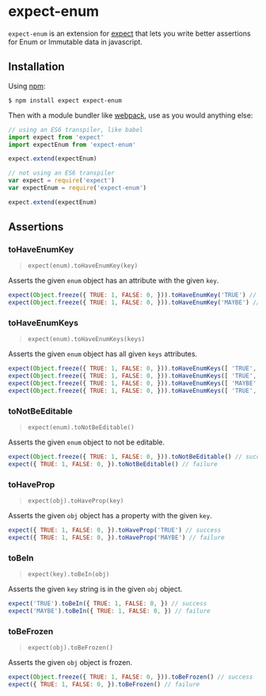 # expect-enum

`expect-enum` is an extension for [expect](https://github.com/mjackson/expect) that lets you write better assertions for Enum or Immutable data in javascript.

## Installation

Using [npm](https://www.npmjs.org/):

    $ npm install expect expect-enum

Then with a module bundler like [webpack](https://webpack.github.io/), use as you would anything else:

```js
// using an ES6 transpiler, like babel
import expect from 'expect'
import expectEnum from 'expect-enum'

expect.extend(expectEnum)

// not using an ES6 transpiler
var expect = require('expect')
var expectEnum = require('expect-enum')

expect.extend(expectEnum)
```

## Assertions

### toHaveEnumKey

> `expect(enum).toHaveEnumKey(key)`

Asserts the given `enum` object has an attribute with the given `key`.

```js
expect(Object.freeze({ TRUE: 1, FALSE: 0, })).toHaveEnumKey('TRUE') // success
expect(Object.freeze({ TRUE: 1, FALSE: 0, })).toHaveEnumKey('MAYBE') // failure
```

### toHaveEnumKeys

> `expect(enum).toHaveEnumKeys(keys)`

Asserts the given `enum` object has all given `keys` attributes.

```js
expect(Object.freeze({ TRUE: 1, FALSE: 0, })).toHaveEnumKeys([ 'TRUE', ]) // success
expect(Object.freeze({ TRUE: 1, FALSE: 0, })).toHaveEnumKeys([ 'TRUE', 'FALSE', ]) // success
expect(Object.freeze({ TRUE: 1, FALSE: 0, })).toHaveEnumKeys([ 'MAYBE', ]) // failure
expect(Object.freeze({ TRUE: 1, FALSE: 0, })).toHaveEnumKeys([ 'TRUE', 'FALSE', 'MAYBE', ]) // failure
```

### toNotBeEditable

> `expect(enum).toNotBeEditable()`

Asserts the given `enum` object to not be editable.

```js
expect(Object.freeze({ TRUE: 1, FALSE: 0, })).toNotBeEditable() // success
expect({ TRUE: 1, FALSE: 0, }).toNotBeEditable() // failure
```

### toHaveProp

> `expect(obj).toHaveProp(key)`

Asserts the given `obj` object has a property with the given `key`.

```js
expect({ TRUE: 1, FALSE: 0, }).toHaveProp('TRUE') // success
expect({ TRUE: 1, FALSE: 0, }).toHaveProp('MAYBE') // failure
```

### toBeIn

> `expect(key).toBeIn(obj)`

Asserts the given `key` string is in the given `obj` object.

```js
expect('TRUE').toBeIn({ TRUE: 1, FALSE: 0, }) // success
expect('MAYBE').toBeIn({ TRUE: 1, FALSE: 0, }) // failure
```

### toBeFrozen

> `expect(obj).toBeFrozen()`

Asserts the given `obj` object is frozen.

```js
expect(Object.freeze({ TRUE: 1, FALSE: 0, })).toBeFrozen() // success
expect({ TRUE: 1, FALSE: 0, }).toBeFrozen() // failure
```
